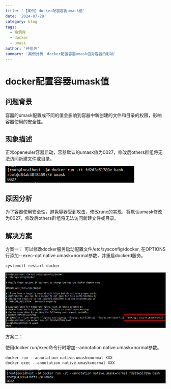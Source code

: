 ```yaml
---
title: '【案例】docker配置容器umask值'
date: '2024-07-29'
category: blog
tags:
  - 案例库
  - docker
  - umask
author: '钟佳炜'
summary: '案例分析：docker配置容器umask值对容器的影响'
---
```


# docker配置容器umask值

## 问题背景

容器的umask配置成不同的值会影响到容器中新创建的文件和目录的权限，影响容器使用的安全性。

## 现象描述

正常openeuler容器启动，容器默认的umask值为0027，修改后others群组将无法访问新建文件或目录。

![image](./figures/docker配置umask值1.PNG)

## 原因分析

为了容器使用安全性，避免容器受到攻击，修改runc的实现，将默认umask修改为0027，修改后others群组将无法访问新建文件或目录。

## 解决方案

方案一：
可以修改docker服务启动配置文件/etc/sysconfig/docker, 在OPTIONS行添加--exec-opt native.umask=normal参数，并重启dockerd服务。

```
systemctl restart docker
```
![image](./figures/docker配置umask值2.PNG)

方案二：

使用docker run/exec命令行时增加--annotation native.umask=normal参数。

```
docker run --annotation native.umask=normal XXX
docker exec --annotation native.umask=normal XXX
```
![image](./figures/docker配置umask值3.PNG)
